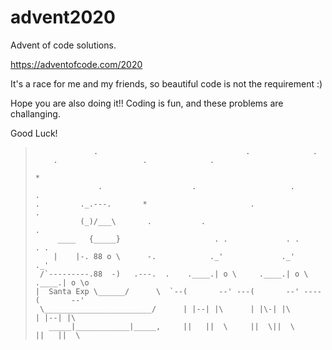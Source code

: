# advent2020

Advent of code solutions.

https://adventofcode.com/2020

It's a race for me and my friends, so beautiful code is not the requirement :) 

Hope you are also doing it!! Coding is fun, and these problems are challanging.

Good Luck!

>                  .                                 .              . 
>         .                   .              .
>                                                                         *
>                   .                    .                     .               .
>     .         ._.---.       *                       .                  .        
>               (_)/___\       .           .                            .
>          ____   {_____}                     . .             . .             . .
>         |    |-. 88 o \      -.            ._'             ._'             ._'
>      /`---------.88  -)   .---.  .    .____.| o \     .____.| o \    .____.| o \o
>     |  Santa Exp \______/      \  `--(       --' ---(       --' ----(       --'
>      \________________________/      | |--| |\      | |\-| |\       | |--| |\
>        _____|____________|_____,     ||   ||  \     ||  \||  \      ||   ||  \        
>
>
